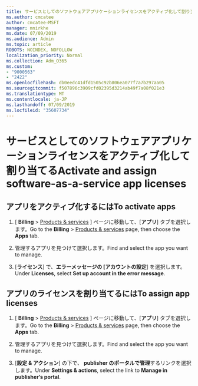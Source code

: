 ```yaml
---
title: サービスとしてのソフトウェアアプリケーションライセンスをアクティブ化して割り当てる
ms.author: cmcatee
author: cmcatee-MSFT
manager: mnirkhe
ms.date: 07/09/2019
ms.audience: Admin
ms.topic: article
ROBOTS: NOINDEX, NOFOLLOW
localization_priority: Normal
ms.collection: Adm_O365
ms.custom:
- "9000563"
- "2422"
ms.openlocfilehash: db0eedc41dfd1505c92b806ea077f7a7b297aa05
ms.sourcegitcommit: f507896c3909cfd02395d3214ab49f7a08f021e3
ms.translationtype: MT
ms.contentlocale: ja-JP
ms.lasthandoff: 07/09/2019
ms.locfileid: "35607734"
---
```

# <a name="activate-and-assign-software-as-a-service-app-licenses"></a><span data-ttu-id="eba70-102">サービスとしてのソフトウェアアプリケーションライセンスをアクティブ化して割り当てる</span><span class="sxs-lookup"><span data-stu-id="eba70-102">Activate and assign software-as-a-service app licenses</span></span> 

## <a name="to-activate-apps"></a><span data-ttu-id="eba70-103">アプリをアクティブ化するには</span><span class="sxs-lookup"><span data-stu-id="eba70-103">To activate apps</span></span>

1. <span data-ttu-id="eba70-104">[ **Billing** > [Products & services](https://go.microsoft.com/fwlink/p/?linkid=842054) ] ページに移動して、[**アプリ**] タブを選択します。</span><span class="sxs-lookup"><span data-stu-id="eba70-104">Go to the **Billing** > [Products & services](https://go.microsoft.com/fwlink/p/?linkid=842054) page, then choose the **Apps** tab.</span></span>

2. <span data-ttu-id="eba70-105">管理するアプリを見つけて選択します。</span><span class="sxs-lookup"><span data-stu-id="eba70-105">Find and select the app you want to manage.</span></span>

3. <span data-ttu-id="eba70-106">[**ライセンス**] で、**エラーメッセージの [アカウントの設定**] を選択します。</span><span class="sxs-lookup"><span data-stu-id="eba70-106">Under **Licenses**, select **Set up account in the error message**.</span></span>  

## <a name="to-assign-app-licenses"></a><span data-ttu-id="eba70-107">アプリのライセンスを割り当てるには</span><span class="sxs-lookup"><span data-stu-id="eba70-107">To assign app licenses</span></span>

1. <span data-ttu-id="eba70-108">[ **Billing** > [Products & services](https://go.microsoft.com/fwlink/p/?linkid=842054) ] ページに移動して、[**アプリ**] タブを選択します。</span><span class="sxs-lookup"><span data-stu-id="eba70-108">Go to the **Billing** > [Products & services](https://go.microsoft.com/fwlink/p/?linkid=842054) page, then choose the **Apps** tab.</span></span>

2. <span data-ttu-id="eba70-109">管理するアプリを見つけて選択します。</span><span class="sxs-lookup"><span data-stu-id="eba70-109">Find and select the app you want to manage.</span></span>  

3. <span data-ttu-id="eba70-110">[**設定 & アクション**] の下で、 **publisher のポータルで管理**するリンクを選択します。</span><span class="sxs-lookup"><span data-stu-id="eba70-110">Under **Settings & actions**, select the link to **Manage in publisher’s portal**.</span></span>